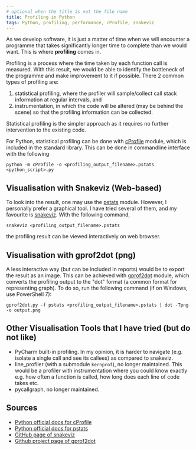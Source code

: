 ```yaml
---
# optional when the title is not the file name
title: Profiling in Python
tags: Python, profiling, performance, cProfile, snakeviz
---
```


As we develop software, it is just a matter of time when we will encounter a programme that takes significantly longer time to complete than we would want.
This is where **profiling** comes in.

Profiling is a process where the time taken by each function call is measured.
With this result, we would be able to identify the bottleneck of the programme and make improvement to it if possible.
There 2 common types of profiling are:
1. statistical profiling, where the profiler will sample/collect call stack information at regular intervals, and 
2. instrumentation, in which the code will be altered (may be behind the scene) so that the profiling information can be collected.

Statistical profiling is the simpler approach as it requires no further intervention to the existing code.

For Python, statistical profiling can be done with [cProfile] module, which is included in the standard library.
This can be done in commandline interface with the following
```shell
python -m cProfile -o <profiling_output_filename>.pstats <python_script>.py
```
## Visualisation with Snakeviz (Web-based)
To look into the result, one may use the [pstats] module.
However, I personally prefer a graphical tool.
I have tried several of them, and my favourite is [snakeviz].
With the following command, 
```shell
snakeviz <profiling_output_filename>.pstats
```
the profiling result can be viewed interactively on web browser.

## Visualisation with gprof2dot (png)
A less interactive way (but can be included in reports) would be to export the result as an image.
This can be achieved with [gprof2dot] module, 
which converts the profiling output to the "dot" format (a common format for representing graph).
To do so, run the following command (if on Windows, use PowerShell 7):
```shell
gprof2dot.py -f pstats <profiling_output_filename>.pstats | dot -Tpng -o output.png
```

## Other Visualisation Tools that I have tried (but do not like)
- PyCharm built-in profiling. In my opinion, it is harder to navigate (e.g. isolate a single call and see its callees) as compared to snakeviz.
- line_profiler (with a submodule `kernprof`), no longer maintained. This would be a profiler with instrumentation where you could know exactly e.g. how often a function is called, how long does each line of code takes etc.
- pycallgraph, no longer maintained.


## Sources
- [Python official docs for cProfile][cProfile]
- [Python official docs for pstats][pstats]
- [GitHub page of snakeviz][snakeviz]
- [Github project page of gprof2dot][gprof2dot]

[cProfile]: https://docs.python.org/3/library/profile.html
[pstats]: https://docs.python.org/3/library/profile.html#module-pstats
[snakeviz]: https://jiffyclub.github.io/snakeviz/
[gprof2dot]: https://github.com/jrfonseca/gprof2dot
